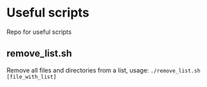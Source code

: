 # Useful scripts

Repo for useful scripts

## remove_list.sh

Remove all files and directories from a list, usage:
`./remove_list.sh [file_with_list]`
